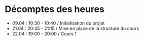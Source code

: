 # Décomptes des heures

- 09.04 : 10:30 - 10:40 / Initialisation du projet
- 21.04 : 20:45 - 21:15 / Mise en place de la structure du cours
- 22.04 : 19:00 - 20:00 / Cours 1